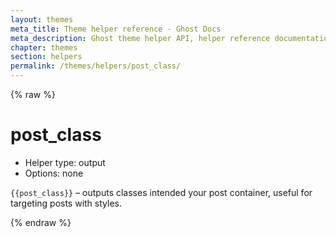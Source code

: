```yaml
---
layout: themes
meta_title: Theme helper reference - Ghost Docs
meta_description: Ghost theme helper API, helper reference documentation
chapter: themes
section: helpers
permalink: /themes/helpers/post_class/
---
```


{% raw %}

# post_class

*   Helper type: output
*   Options: none

`{{post_class}}` – outputs classes intended your post container, useful for targeting posts with styles.

{% endraw %}